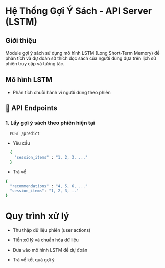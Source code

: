 # Hệ Thống Gợi Ý Sách - API Server (LSTM)

## Giới thiệu
Module gợi ý sách sử dụng mô hình LSTM (Long Short-Term Memory) để phân tích và dự đoán sở thích đọc sách của người dùng dựa trên lịch sử phiên truy cập và tương tác.

## Mô hình LSTM
- Phân tích chuỗi hành vi người dùng theo phiên
## 📡 API Endpoints

### 1. Lấy gợi ý sách theo phiên hiện tại
```bash
  POST /predict
```
- Yêu cầu
```bash
  {
    "session_items" : "1, 2, 3, ..."
  }
```
- Trả về
```bash
{
  "recommendations" : "4, 5, 6, ..."
  "session_items": "1, 2, 3, .."
}
```
#  Quy trình xử lý
- Thu thập dữ liệu phiên (user actions)

- Tiền xử lý và chuẩn hóa dữ liệu

- Đưa vào mô hình LSTM để dự đoán

- Trả về kết quả gợi ý
